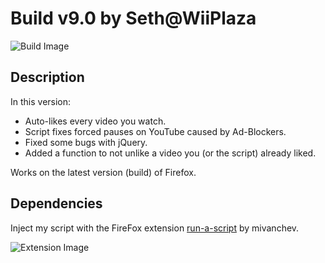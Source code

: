 # Build v9.0 by Seth@WiiPlaza

![Build Image](https://thumbs2.imgbox.com/30/cf/xfEdJdzG_t.jpg)

## Description

In this version:

- Auto-likes every video you watch.
- Script fixes forced pauses on YouTube caused by Ad-Blockers.
- Fixed some bugs with jQuery.
- Added a function to not unlike a video you (or the script) already liked.

Works on the latest version (build) of Firefox.

## Dependencies

Inject my script with the FireFox extension [run-a-script](https://addons.mozilla.org/en-US/firefox/addon/run-a-script/) by mivanchev.

![Extension Image](https://thumbs2.imgbox.com/30/bd/eq9LXDjD_t.jpg)
